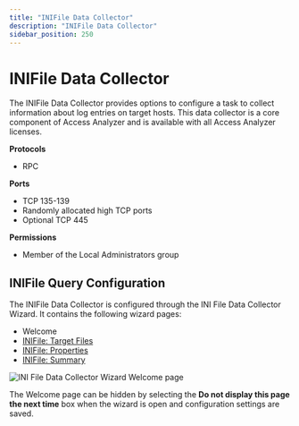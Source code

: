 ```yaml
---
title: "INIFile Data Collector"
description: "INIFile Data Collector"
sidebar_position: 250
---
```


# INIFile Data Collector

The INIFile Data Collector provides options to configure a task to collect information about log
entries on target hosts. This data collector is a core component of Access Analyzer and is available
with all Access Analyzer licenses.

**Protocols**

- RPC

**Ports**

- TCP 135-139
- Randomly allocated high TCP ports
- Optional TCP 445

**Permissions**

- Member of the Local Administrators group

## INIFile Query Configuration

The INIFile Data Collector is configured through the INI File Data Collector Wizard. It contains the
following wizard pages:

- Welcome
- [INIFile: Target Files](/docs/accessanalyzer/12.0/admin/datacollector/inifile/targetfiles.md)
- [INIFile: Properties](/docs/accessanalyzer/12.0/admin/datacollector/inifile/properties.md)
- [INIFile: Summary](/docs/accessanalyzer/12.0/admin/datacollector/inifile/summary.md)

![INI File Data Collector Wizard Welcome page](/img/product_docs/accessanalyzer/12.0/admin/datacollector/inifile/welcome.webp)

The Welcome page can be hidden by selecting the **Do not display this page the next time** box when
the wizard is open and configuration settings are saved.
